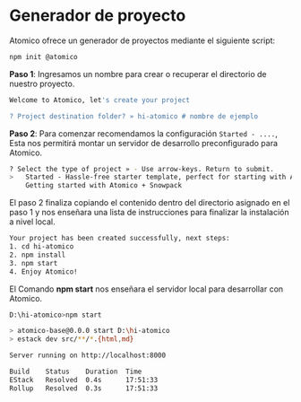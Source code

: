 # Generador de proyecto

Atomico ofrece un generador de proyectos mediante el siguiente script:

```bash
npm init @atomico
```

**Paso 1**: Ingresamos un nombre para crear o recuperar el directorio de nuestro proyecto.

```bash
Welcome to Atomico, let's create your project

? Project destination folder? » hi-atomico # nombre de ejemplo
```

**Paso 2**: Para comenzar recomendamos la configuración `Started - ....`, Esta nos permitirá montar un servidor de desarrollo preconfigurado para Atomico.

```bash
? Select the type of project » - Use arrow-keys. Return to submit.
>   Started - Hassle-free starter template, perfect for starting with Atomico
    Getting started with Atomico + Snowpack
```

El paso 2 finaliza copiando el contenido dentro del directorio asignado en el paso 1 y nos enseñara una lista de instrucciones para finalizar la instalación a nivel local.

```bash
Your project has been created successfully, next steps:
1. cd hi-atomico
2. npm install
3. npm start
4. Enjoy Atomico!
```

El Comando **npm start** nos enseñara el servidor local para desarrollar con Atomico.

```bash
D:\hi-atomico>npm start

> atomico-base@0.0.0 start D:\hi-atomico
> estack dev src/**/*.{html,md}

Server running on http://localhost:8000

Build    Status    Duration  Time
EStack   Resolved  0.4s      17:51:33
Rollup   Resolved  0.3s      17:51:33
```
